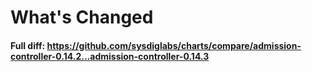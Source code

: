 # What's Changed

#### Full diff: https://github.com/sysdiglabs/charts/compare/admission-controller-0.14.2...admission-controller-0.14.3

